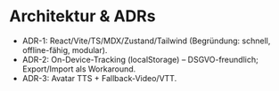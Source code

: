 # Architektur & ADRs
- ADR-1: React/Vite/TS/MDX/Zustand/Tailwind (Begründung: schnell, offline-fähig, modular).
- ADR-2: On-Device-Tracking (localStorage) – DSGVO-freundlich; Export/Import als Workaround.
- ADR-3: Avatar TTS + Fallback-Video/VTT.
